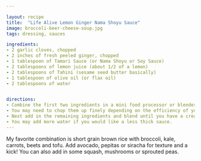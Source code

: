 ```yaml
---

layout: recipe
title:  "Life Alive Lemon Ginger Nama Shoyu Sauce"
image: broccoli-beer-cheese-soup.jpg
tags: dressing, sauces

ingredients:
- 2 garlic cloves, chopped
- 2 inches of fresh peeled ginger, chopped
- 1 tablespoon of Tamari Sauce (or Nama Shoyu or Soy Sauce)
- 2 tablespoons of lemon juice (about 1/2 of a lemon)
- 2 tablespoons of Tahini (sesame seed butter basically)
- 1 tablespoon of olive oil (or flax oil)
- 2 tablespoons of water


directions:
- Combine the first two ingredients in a mini food processor or blender. Blend well. 
- You may need to chop them up finely depending on the efficiency of your blender. 
- Next add in the remaining ingredients and blend until you have a creamy consistency. 
- You may add more water if you would like a less thick sauce.
---
```


My favorite combination is short grain brown rice with broccoli, kale, carrots, beets and tofu. Add avocado, pepitas or siracha for texture and a kick! You can also add in some squash, mushrooms or sprouted peas.
